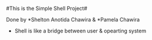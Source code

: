 #This is the Simple Shell Project#

Done by
*Shelton Anotida Chawira &
*Pamela Chawira

* Shell is like a bridge between user & opearting system

